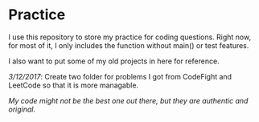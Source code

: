 # Practice

I use this repository to store my practice for coding questions. Right now, for most of it, I only includes the function without main() or test features.

I also want to put some of my old projects in here for reference.

_3/12/2017_: 
Create two folder for problems I got from CodeFight and LeetCode so that it is more managable.


_My code might not be the best one out there, but they are authentic and original._
